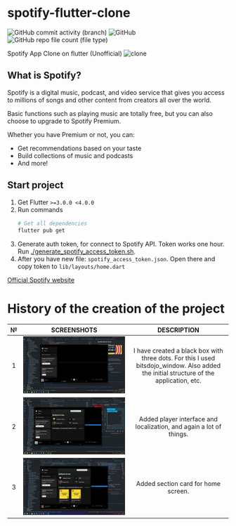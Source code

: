 # spotify-flutter-clone
![GitHub commit activity (branch)](https://img.shields.io/github/commit-activity/y/FussuChalice/spotify-flutter-clone)
![GitHub](https://img.shields.io/github/license/FussuChalice/spotify-flutter-clone)
![GitHub repo file count (file type)](https://img.shields.io/github/directory-file-count/FussuChalice/spotify-flutter-clone)


Spotify App Clone on flutter (Unofficial)
![clone](https://storage.googleapis.com/pr-newsroom-wp/1/2021/03/Client-X-static-banner-single-desktop.png)

## What is Spotify?
Spotify is a digital music, podcast, and video service that gives you access to millions of songs and other content from creators all over the world.

Basic functions such as playing music are totally free, but you can also choose to upgrade to Spotify Premium.

Whether you have Premium or not, you can:

- Get recommendations based on your taste
- Build collections of music and podcasts
- And more!

## Start project
1. Get Flutter ```>=3.0.0 <4.0.0```
2. Run commands
    ```bash
    # Get all dependencies
    flutter pub get
    ```
3. Generate auth token, for connect to Spotify API. Token works one hour. Run [./generate_spotify_access_token.sh](./generate_spotify_access_token.sh).
4. After you have new file: ```spotify_access_token.json```. Open there and copy token to ```lib/layouts/home.dart```


[Official Spotify website](https://www.spotify.com/free/)

# History of the creation of the project
|№ |   SCREENSHOTS     |   DESCRIPTION |
|:-:|:-----------------:|:-------------:|
|1|![screenshot_0](./screenshots/0.png)|  I have created a black box with three dots. For this I used bitsdojo_window. Also added the initial structure of the application, etc. |
|2|![screenshot_1](./screenshots/1.png)| Added player interface and localization, and again a lot of things. |
|3|![screenshot_2](./screenshots/2.png)| Added section card for home screen. |